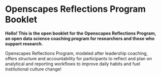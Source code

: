 # Openscapes Reflections Program Booklet

**Hello! This is the open booklet for the Openscapes Reflections Program, an open data science coaching program for researchers and those who support research.**

Openscapes Reflections Program, modeled after leadership coaching, offers structure and accountability for participants to reflect and plan on analytical and reporting workflows to improve daily habits and fuel institutional culture change!
